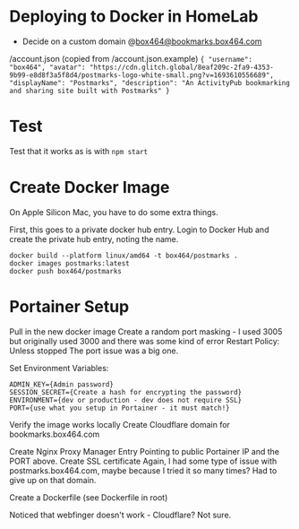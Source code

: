 # Deploying to Docker in HomeLab

- Decide on a custom domain
  @box464@bookmarks.box464.com

/account.json (copied from /account.json.example)
`{
  "username": "box464",
  "avatar": "https://cdn.glitch.global/8eaf209c-2fa9-4353-9b99-e8d8f3a5f8d4/postmarks-logo-white-small.png?v=1693610556689",
  "displayName": "Postmarks",
  "description": "An ActivityPub bookmarking and sharing site built with Postmarks"
}`

# Test

Test that it works as is with `npm start`

# Create Docker Image

On Apple Silicon Mac, you have to do some extra things.

First, this goes to a private docker hub entry.
Login to Docker Hub and create the private hub entry, noting the name.

```
docker build --platform linux/amd64 -t box464/postmarks .
docker images postmarks:latest
docker push box464/postmarks
```

# Portainer Setup

Pull in the new docker image
Create a random port masking - I used 3005 but originally used 3000 and there was some kind of error
Restart Policy: Unless stopped
The port issue was a big one.

Set Environment Variables:

```
ADMIN_KEY={Admin password}
SESSION_SECRET={Create a hash for encrypting the password}
ENVIRONMENT={dev or production - dev does not require SSL}
PORT={use what you setup in Portainer - it must match!}
```

Verify the image works locally
Create Cloudflare domain for bookmarks.box464.com

Create Nginx Proxy Manager Entry
Pointing to public Portainer IP and the PORT above.
Create SSL certificate
Again, I had some type of issue with postmarks.box464.com, maybe because I tried it so many times? Had to give up on that domain.

Create a Dockerfile (see Dockerfile in root)

Noticed that webfinger doesn't work - Cloudflare? Not sure.
